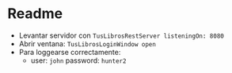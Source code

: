 # Readme

- Levantar servidor con `TusLibrosRestServer listeningOn: 8080`
- Abrir ventana: `TusLibrosLoginWindow open`
- Para loggearse correctamente:
    - user: `john` password: `hunter2`
